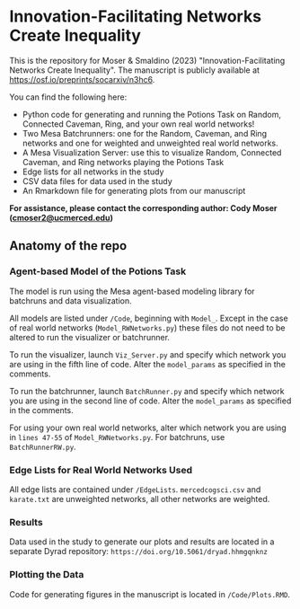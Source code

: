 # Innovation-Facilitating Networks Create Inequality

This is the repository for Moser & Smaldino (2023) "Innovation-Facilitating Networks Create Inequality". The manuscript is publicly available at https://osf.io/preprints/socarxiv/n3hc6.

You can find the following here:
- Python code for generating and running the Potions Task on Random, Connected Caveman, Ring, and your own real world networks! 
- Two Mesa Batchrunners: one for the Random, Caveman, and Ring networks and one for weighted and unweighted real world networks.
- A Mesa Visualization Server: use this to visualize Random, Connected Caveman, and Ring networks playing the Potions Task 
- Edge lists for all networks in the study
- CSV data files for data used in the study
- An Rmarkdown file for generating plots from our manuscript

**For assistance, please contact the corresponding author: Cody Moser (cmoser2@ucmerced.edu)**

## Anatomy of the repo

### Agent-based Model of the Potions Task

The model is run using the Mesa agent-based modeling library for batchruns and data visualization.

All models are listed under `/Code`, beginning with `Model_`. Except in the case of real world networks (`Model_RWNetworks.py`) these files do not need to be altered to run the visualizer or batchrunner.

To run the visualizer, launch `Viz_Server.py` and specify which network you are using in the fifth line of code. Alter the `model_params` as specified in the comments.

To run the batchrunner, launch `BatchRunner.py` and specify which network you are using in the second line of code. Alter the `model_params` as specified in the comments.

For using your own real world networks, alter which network you are using in `lines 47-55` of `Model_RWNetworks.py`. For batchruns, use `BatchRunnerRW.py`.

### Edge Lists for Real World Networks Used

All edge lists are contained under `/EdgeLists`. `mercedcogsci.csv` and `karate.txt` are unweighted networks, all other networks are weighted.

### Results

Data used in the study to generate our plots and results are located in a separate Dyrad repository:
`https://doi.org/10.5061/dryad.hhmgqnknz`

### Plotting the Data

Code for generating figures in the manuscript is located in `/Code/Plots.RMD`.

